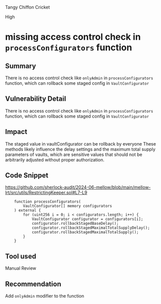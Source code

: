 Tangy Chiffon Cricket

High

# missing access control check in `processConfigurators` function

## Summary

There is no access control check like `onlyAdmin` in `processConfigurators` function, which can rollback some staged config in `VaultConfigurator`

## Vulnerability Detail

There is no access control check like `onlyAdmin` in `processConfigurators` function, which can rollback some staged config in `VaultConfigurator`

## Impact

The staged value in vaultConfigurator can be rollback by everyone
These methods likely influence the delay settings and the maximum total supply parameters of vaults, which are sensitive values that should not be arbitrarily adjusted without proper authorization.

## Code Snippet
 
https://github.com/sherlock-audit/2024-06-mellow/blob/main/mellow-lrt/src/utils/RestrictingKeeper.sol#L7-L9

```solidity
    function processConfigurators(
        VaultConfigurator[] memory configurators
    ) external {
        for (uint256 i = 0; i < configurators.length; i++) {
            VaultConfigurator configurator = configurators[i];
            configurator.rollbackStagedBaseDelay();
            configurator.rollbackStagedMaximalTotalSupplyDelay();
            configurator.rollbackStagedMaximalTotalSupply();
        }
    }
```

## Tool used

Manual Review

## Recommendation

Add `onlyAdmin` modifier to the function